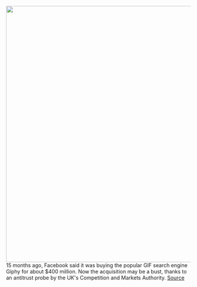 <img src='https://cdn.vox-cdn.com/thumbor/qOM-UpzO9A_ki_ucx43VmDpQmWU=/0x0:2040x1360/1200x800/filters:focal(857x517:1183x843)/cdn.vox-cdn.com/uploads/chorus_image/image/69717806/acastro_180806_1777_facebook_0001.0.jpg' width='700px' /><br/>
15 months ago, Facebook said it was buying the popular GIF search engine Giphy for about $400 million. Now the acquisition may be a bust, thanks to an antitrust probe by the UK's Competition and Markets Authority.
<a href='https://www.theverge.com/2021/8/12/22621957/facebook-giphy-deal-blocked-uk-regulator'> Source <a/>